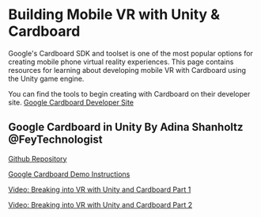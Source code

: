# Building Mobile VR with Unity & Cardboard
Google's Cardboard SDK and toolset is one of the most popular options for creating mobile phone virtual reality experiences. This page contains resources for learning about developing mobile VR with Cardboard using the Unity game engine.

You can find the tools to begin creating with Cardboard on their developer site.
[Google Cardboard Developer Site](http://www.google.com/get/cardboard/developers/)

## Google Cardboard in Unity By Adina Shanholtz @FeyTechnologist

[Github Repository](https://github.com/ashanhol/CollectThemAllVR/releases/tag/V1.5/)

[Google Cardboard Demo Instructions](http://adinashanholtz.com/5-steps-to-making-your-first-vr-game/)

[Video: Breaking into VR with Unity and Cardboard Part 1](https://channel9.msdn.com/blogs/misslivirose/Breaking-into-VR-with-Unity-and-Cardboard-Part-1)

[Video: Breaking into VR with Unity and Cardboard Part 2](https://channel9.msdn.com/blogs/misslivirose/Breaking-into-VR-with-Unity-and-Cardboard-Part-2)